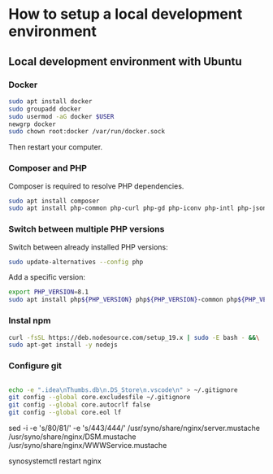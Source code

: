 # How to setup a local development environment

## Local development environment with Ubuntu

### Docker

```bash
sudo apt install docker
sudo groupadd docker
sudo usermod -aG docker $USER
newgrp docker
sudo chown root:docker /var/run/docker.sock
```

Then restart your computer.


### Composer and PHP

Composer is required to resolve PHP dependencies.

```bash
sudo apt install composer
sudo apt install php-common php-curl php-gd php-iconv php-intl php-json php-ldap php-mbstring php-mysql php-pgsql php-soap php-sqlite3 php-tidy php-xml php-zip
```

### Switch between multiple PHP versions


Switch between already installed PHP versions:
```bash
sudo update-alternatives --config php
```

Add a specific version:

```bash
export PHP_VERSION=8.1
sudo apt install php${PHP_VERSION} php${PHP_VERSION}-common php${PHP_VERSION}-curl php${PHP_VERSION}-gd php${PHP_VERSION}-iconv php${PHP_VERSION}-intl php${PHP_VERSION}-cli php${PHP_VERSION}-fpm php${PHP_VERSION}-ldap php${PHP_VERSION}-mbstring php${PHP_VERSION}-mysql php${PHP_VERSION}-pgsql php${PHP_VERSION}-soap php${PHP_VERSION}-sqlite3 php${PHP_VERSION}-tidy php${PHP_VERSION}-xml php${PHP_VERSION}-zip
```




### Instal npm

```bash
curl -fsSL https://deb.nodesource.com/setup_19.x | sudo -E bash - &&\
sudo apt-get install -y nodejs
```

### Configure git

```bash

echo -e ".idea\nThumbs.db\n.DS_Store\n.vscode\n" > ~/.gitignore
git config --global core.excludesfile ~/.gitignore
git config --global core.autocrlf false
git config --global core.eol lf
```

sed -i -e 's/80/81/' -e 's/443/444/' /usr/syno/share/nginx/server.mustache /usr/syno/share/nginx/DSM.mustache /usr/syno/share/nginx/WWWService.mustache

synosystemctl restart nginx